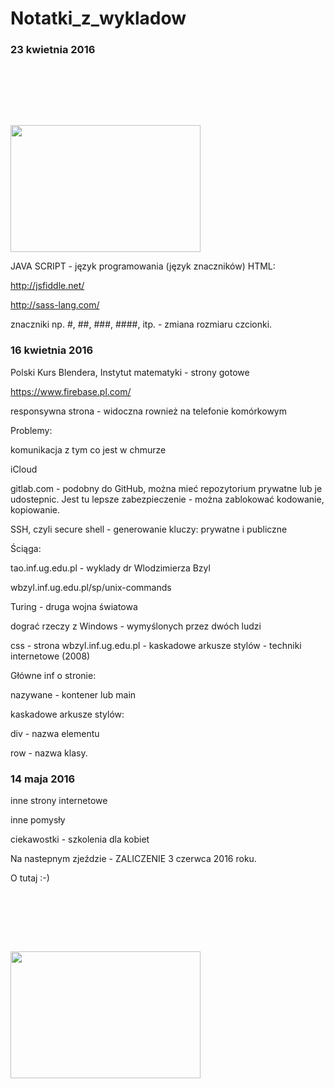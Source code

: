 # Notatki_z_wykladow

### 23 kwietnia 2016

<img class="irc_mi iGSe2eKBnP2A-pQOPx8XEepE" alt="" style="margin-top: 95px;" src="http://mfi.ug.edu.pl/sites/default/files/styles/adaptive/public/_nodes/budynek/5724/images/budynek54.jpg?itok=MH12yzv7" width="304" height="203">

JAVA SCRIPT - język programowania (język znaczników)
HTML: 

http://jsfiddle.net/

http://sass-lang.com/

znaczniki np. #, ##, ###, ####, itp. - zmiana rozmiaru czcionki.


### 16 kwietnia 2016

Polski Kurs Blendera, Instytut matematyki - strony gotowe

https://www.firebase.pl.com/

responsywna strona - widoczna rownież na telefonie komórkowym

Problemy:

  komunikacja z tym co jest w chmurze
  
  iCloud

gitlab.com - podobny do GitHub, można mieć repozytorium prywatne lub je udostepnic. Jest tu lepsze zabezpieczenie - można zablokować kodowanie, kopiowanie.

SSH, czyli secure shell - generowanie kluczy: prywatne i publiczne

Ściąga:

  tao.inf.ug.edu.pl - wyklady dr Wlodzimierza Bzyl

  wbzyl.inf.ug.edu.pl/sp/unix-commands

Turing - druga wojna światowa

dograć rzeczy z Windows - wymyślonych  przez dwóch ludzi

css - strona wbzyl.inf.ug.edu.pl - kaskadowe arkusze stylów - techniki internetowe (2008)

Główne inf o stronie:

  nazywane - kontener lub main

kaskadowe arkusze stylów:

  div - nazwa elementu

  row - nazwa klasy.
  
### 14 maja 2016

inne strony internetowe

inne pomysły

ciekawostki - szkolenia dla kobiet

Na nastepnym zjeździe - ZALICZENIE 3 czerwca 2016 roku.

O tutaj :-)
 
 <img class="irc_mi iGSe2eKBnP2A-pQOPx8XEepE" alt="" style="margin-top: 95px;" src="http://mfi.ug.edu.pl/sites/default/files/styles/adaptive/public/_nodes/budynek/5724/images/budynek54.jpg?itok=MH12yzv7" width="304" height="203">
 


  
  
